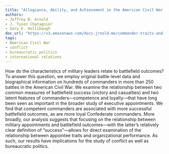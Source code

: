 ```yaml
---
title: "Allegiance, Ability, and Achievement in the American Civil War: Commander Traits and Battlefield Military Effectiveness"
authors:
- Jeffrey B. Arnold
- J. Tyson Chatagnier
- Gary E. Hollibaugh
doc_url: "https://s3.amazonaws.com/docs.jrnold.me/commander-traits-and-battlefields-military-effectiveness-20180128.pdf"
tags:
- American Civil War
- conflict
- bureaucratic politics
- international relations
---
```


How do the characteristics of military leaders relate to battlefield outcomes? To answer
this question, we employ original battle-level data and biographical information on hundreds
of commanders in more than 250 battles in the American Civil War. We examine the relationship
between two common measures of battlefield success (victory and casualties) and
two latent features of commanders—competence and loyalty—that have long been seen as
important in the broader study of executive appointments. We find that competent commanders
are associated with more successful battlefield outcomes, as are more loyal Confederate
commanders. More broadly, our analysis suggests that focusing on the relationship between
military appointments and battlefield outcomes—with the latter’s relatively clear definition
of “success”—allows for direct examination of the relationship between appointee traits and
organizational performance. As such, our results have implications for the study of conflict as
well as bureaucratic politics.
